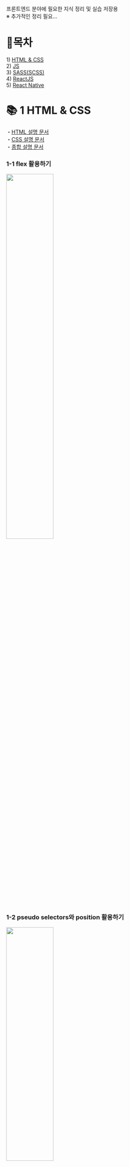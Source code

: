 프론트엔드 분야에 필요한 지식 정리 및 실습 저장용   
※ 추가적인 정리 필요...

# 📖목차
1\) [HTML & CSS](#-1-html--css)   
2\) [JS](#-2-js)   
3\) [SASS(SCSS)](#-3-sassscss)   
4\) [ReactJS](#-4-reactjs)   
5\) [React Native](#-5-react-native)   

# 📚 1 HTML & CSS
・[HTML 설명 문서](https://github.com/Seok93/front-end-study/blob/master/1_HTML%26CSS/HTML%20%EC%84%A4%EB%AA%85.md)   
・[CSS 설명 문서](https://github.com/Seok93/front-end-study/blob/master/1_HTML%26CSS/CSS%20%EC%84%A4%EB%AA%85.md)   
・[종합 설명 문서](https://github.com/Seok93/front-end-study/blob/master/1_HTML%26CSS/HTML%EA%B3%BC%20CSS%EC%9D%98%20%EA%B0%84%EB%9E%B5%ED%95%9C%20%EC%84%A4%EB%AA%85%20with%20Nomad%20Coders.md)
  
### 1-1 flex 활용하기   
<img src="https://user-images.githubusercontent.com/32609010/95164894-deb15180-07e5-11eb-962d-6ec798a466e8.PNG" width="50%" height="50%">

### 1-2 pseudo selectors와 position 활용하기   
<img src="https://user-images.githubusercontent.com/32609010/95165298-a9593380-07e6-11eb-9325-dbfde871b42b.PNG" width="50%" height="40%">

### 1-3 transform과 animation 활용하기   
<img src="https://user-images.githubusercontent.com/32609010/95165749-985cf200-07e7-11eb-8379-648d14830cda.gif" width="50%" height="50%">

### 1-4 간단한 playlist clone 해보기
<img src="https://user-images.githubusercontent.com/32609010/95298363-ebea4100-08b6-11eb-9dfa-1dd065b8c222.PNG" width="50%" height="40%">

### 1-5 book store clone 해보기
<img src="https://user-images.githubusercontent.com/32609010/102322474-78556600-3fc2-11eb-9713-fb6dbbfbfbac.PNG" width="50%" height="40%">

### 1-6 playlist2 clone 해보기
<img src="https://user-images.githubusercontent.com/32609010/102322508-87d4af00-3fc2-11eb-856e-9d26d06ea54f.PNG" width="50%" height="40%">

# 📚 2 JS
・[VanillaJS 설명 문서]()

# 📚 3 SASS(SCSS)
・[SCSS 설명 문서](https://github.com/Seok93/front-end-study/blob/master/3_SCSS/SCSS%20Master.md)

### 3.1 [https://besthorrorscenes.com/](https://besthorrorscenes.com/)
<img src="https://user-images.githubusercontent.com/32609010/102862259-299d4580-4474-11eb-9e21-53433446ed1c.gif" width="50%" height="50%">

### 3.2 [https://paint-box.com/](https://paint-box.com/)
<img src="https://user-images.githubusercontent.com/32609010/103049345-e4445980-45d4-11eb-85a6-01b5e7ef61ec.gif" width="50%" height="50%">

### 3.3 [http://10x19.co/](http://10x19.co/)
<img src="https://user-images.githubusercontent.com/32609010/103077699-9bf85c00-4613-11eb-9127-af9cf2f786b9.gif" width="50%" height="50%">

### 3.4 [http://www.z-o-o.fr/](http://www.z-o-o.fr/)
<img src="https://user-images.githubusercontent.com/32609010/103194597-7de86f80-4923-11eb-9cf2-71fd8149d4e9.gif" width="50%" height="50%">

### 3.5 [https://schwartzmedia.com.au/](https://schwartzmedia.com.au/)
<img src="https://user-images.githubusercontent.com/32609010/103340052-7dd4a500-4ac6-11eb-9ddc-6c3cc357c59a.gif" width="50%" height="50%">

### 3.6 [https://tolv.dk/](https://tolv.dk/)
<img src="https://user-images.githubusercontent.com/32609010/103397611-6952e400-4b7c-11eb-9d8b-d1add767ccda.gif" width="50%" height="50%">

### 3.7 [https://rodicdavidson.co.uk/](https://rodicdavidson.co.uk/)
<img src="https://user-images.githubusercontent.com/32609010/103493509-255e2880-4e75-11eb-8d34-ecadce308853.gif" width="50%" height="50%">

### 3.8 [https://beige.de/](https://beige.de/)
<img src="https://user-images.githubusercontent.com/32609010/103609920-40f32d00-4f62-11eb-9c04-c7b9c03e954f.gif" width="50%" height="50%">

### 3.9 [https://canalstreet.market/](https://canalstreet.market/)
<img src="https://user-images.githubusercontent.com/32609010/103736567-dca09e00-5033-11eb-80b2-19f19dd893b8.gif" width="50%" height="50%">

### 3.10 [https://wonhundred.com/](https://wonhundred.com/)
<img src="https://user-images.githubusercontent.com/32609010/103865479-9f0d4500-5107-11eb-86fe-08e0641b1b62.gif" width="50%" height="50%">

# 📚 4 ReactJS
・[ReactJS 설명 문서](https://github.com/Seok93/front-end-study/blob/master/4_ReactJS/ReactJS.md)

# 📚 5 React Native
・[React Native 설명 문서]()
